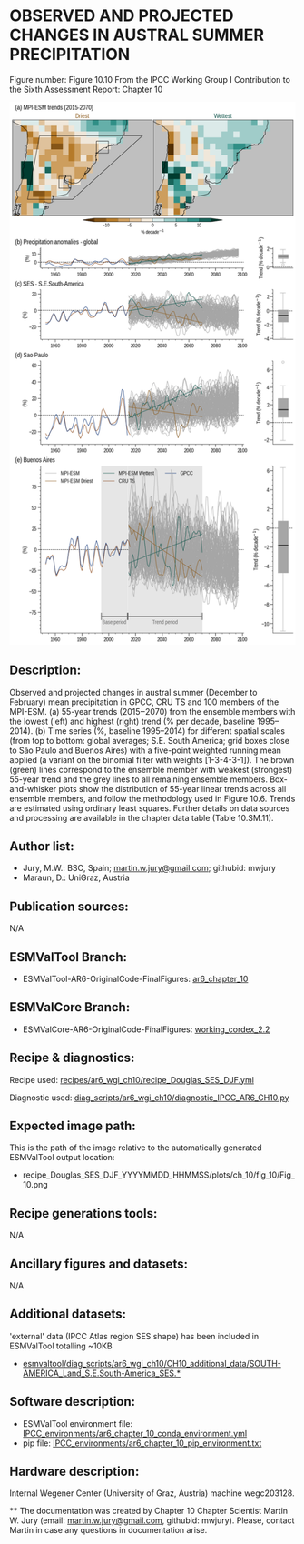 OBSERVED AND PROJECTED CHANGES IN AUSTRAL SUMMER PRECIPITATION
==============================================================

Figure number: Figure 10.10
From the IPCC Working Group I Contribution to the Sixth Assessment Report: Chapter 10

![Figure 10.10](ar6_wg1_chap10_figure10_10_variability_SES.png?raw=true)


Description:
------------
Observed and projected changes in austral summer (December to February) mean precipitation in GPCC, CRU TS and 100 members of the MPI-ESM. (a) 55-year trends (2015‒2070) from the ensemble members with the lowest (left) and highest (right) trend (% per decade, baseline 1995–2014). (b) Time series (%, baseline 1995–2014) for different spatial scales (from top to bottom: global averages; S.E. South America; grid boxes close to São Paulo and Buenos Aires) with a five-point weighted running mean applied (a variant on the binomial filter with weights [1-3-4-3-1]). The brown (green) lines correspond to the ensemble member with weakest (strongest) 55-year trend and the grey lines to all remaining ensemble members. Box-and-whisker plots show the distribution of 55-year linear trends across all ensemble members, and follow the methodology used in Figure 10.6. Trends are estimated using ordinary least squares. Further details on data sources and processing are available in the chapter data table (Table 10.SM.11).


Author list:
------------
- Jury, M.W.: BSC, Spain; martin.w.jury@gmail.com; githubid: mwjury
- Maraun, D.: UniGraz, Austria


Publication sources:
--------------------
N/A


ESMValTool Branch:
------------------
- ESMValTool-AR6-OriginalCode-FinalFigures: [ar6_chapter_10](https://github.com/ipcc-wgi/ESMValTool-AR6-OriginalCode-FinalFigures/tree/ar6_chapter_10)


ESMValCore Branch:
------------------
- ESMValCore-AR6-OriginalCode-FinalFigures: [working_cordex_2.2](https://github.com/ipcc-wgi/ESMValCore-AR6-OriginalCode-FinalFigures/tree/working_cordex_2.2)


Recipe & diagnostics:
---------------------
Recipe used: [recipes/ar6_wgi_ch10/recipe_Douglas_SES_DJF.yml](https://github.com/ipcc-wgi/ESMValTool-AR6-OriginalCode-FinalFigures/blob/ar6_chapter_10/esmvaltool/recipes/ar6_wgi_ch10/recipe_Douglas_SES_DJF.yml)

Diagnostic used: [diag_scripts/ar6_wgi_ch10/diagnostic_IPCC_AR6_CH10.py](https://github.com/ipcc-wgi/ESMValTool-AR6-OriginalCode-FinalFigures/blob/ar6_chapter_10/esmvaltool/diag_scripts/ar6_wgi_ch10/diagnostic_IPCC_AR6_CH10.py)


Expected image path:
--------------------
This is the path of the image relative to the automatically generated ESMValTool output location:
- recipe_Douglas_SES_DJF_YYYYMMDD_HHMMSS/plots/ch_10/fig_10/Fig_10.png


Recipe generations tools:
-------------------------
N/A


Ancillary figures and datasets:
-------------------------------
N/A


Additional datasets:
--------------------
'external' data (IPCC Atlas region SES shape) has been included in ESMValTool totalling ~10KB
- [esmvaltool/diag_scripts/ar6_wgi_ch10/CH10_additional_data/SOUTH-AMERICA_Land_S.E.South-America_SES.*
](https://github.com/ipcc-wgi/ESMValTool-AR6-OriginalCode-FinalFigures/tree/ar6_chapter_10/esmvaltool/diag_scripts/ar6_wgi_ch10/CH10_additional_data)

Software description:
---------------------
- ESMValTool environment file: [IPCC_environments/ar6_chapter_10_conda_environment.yml](https://github.com/ipcc-wgi/ESMValTool-AR6-OriginalCode-FinalFigures/blob/main/IPCC_environments/ar6_chapter_10_conda_environment.yml)
- pip file: [IPCC_environments/ar6_chapter_10_pip_environment.txt](https://github.com/ipcc-wgi/ESMValTool-AR6-OriginalCode-FinalFigures/blob/main/IPCC_environments/ar6_chapter_10_pip_environment.txt)


Hardware description:
---------------------
Internal Wegener Center (University of Graz, Austria) machine wegc203128.

** The documentation was created by Chapter 10 Chapter Scientist Martin W. Jury (email: martin.w.jury@gmail.com, githubid: mwjury). Please, contact Martin in case any questions in documentation arise.
